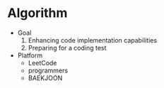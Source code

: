 # Algorithm
- Goal
  1. Enhancing code implementation capabilities
  2. Preparing for a coding test 
- Platform
  - LeetCode
  - programmers
  - BAEKJOON